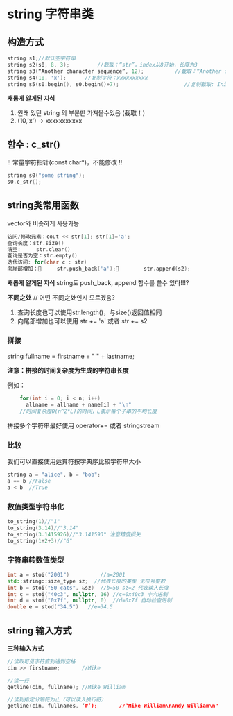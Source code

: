 # **string 字符串类**

## 构造方式
```C++
string s1;//默认空字符串
string s2(s0, 8, 3);		 //截取：“str”，index从8开始，长度为3
string s3(“Another character sequence”, 12);		  //截取：“Another char”
string s4(10, 'x');		 //复制字符：xxxxxxxxxx
string s5(s0.begin(), s0.begin()+7);					 //复制截取: Initial
```

**새롭게 알게된 지식**

1. 원래 있던 string 의 부분만 가져올수있음 (截取！)
2. (10,'x') -> xxxxxxxxxxx


## 함수 : **c_str()**

!! 常量字符指针(const char*)，不能修改 !!
```C++
string s0("some string");
s0.c_str();
```

## **string类常用函数**
vector와 비슷하게 사용가능
```c++
访问/修改元素：cout << str[1]; str[1]='a';
查询长度：str.size()
清空:     str.clear()
查询是否为空：str.empty()
迭代访问: for(char c : str)
向尾部增加：		str.push_back('a');		str.append(s2);
```


**새롭게 알게된 지식**
string도 push_back, append 함수를 쓸수 있다!!!?

**不同之处** // 어떤 不同之处인지 모르겠음?
1. 查询长度也可以使用str.length()，与size()返回值相同
2. 向尾部增加也可以使用 str += 'a' 或者 str += s2

### **拼接**
string fullname = firstname + " " + lastname;

**注意：拼接的时间复杂度为生成的字符串长度**

例如：
```C++
	for(int i = 0; i < n; i++)
      allname = allname + name[i] + "\n"
	//时间复杂度O(n^2*L)的时间，L表示每个子串的平均长度
```
拼接多个字符串最好使用 operator+= 或者 stringstream

### **比较**

我们可以直接使用运算符按字典序比较字符串大小
```C++
string a = "alice", b = "bob";
a == b //False
a < b  //True
```

### **数值类型字符串化**

```C++
to_string(1)//"1"
to_string(3.14)//"3.14"
to_string(3.1415926)//"3.141593" 注意精度损失
to_string(1+2+3)//"6"
```

### **字符串转数值类型**
```C++
int a = stoi("2001")		  //a=2001
std::string::size_type sz;  //代表长度的类型 无符号整数
int b = stoi("50 cats", &sz)  //b=50 sz=2 代表读入长度
int c = stoi("40c3", nullptr, 16) //c=0x40c3 十六进制
int d = stoi("0x7f", nullptr, 0)  //d=0x7f 自动检查进制
double e = stod("34.5")	  //e=34.5
```

## **string 输入方式**

**三种输入方式**
```C++
//读取可见字符直到遇到空格
cin >> firstname;		//Mike

//读一行
getline(cin, fullname); //Mike William

//读到指定分隔符为止（可以读入换行符）
getline(cin, fullnames, ‘#’);		//“Mike William\nAndy William\n"

```
